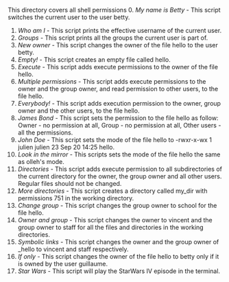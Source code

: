 This directory covers all shell permissions
0. *My name is Betty* - This script switches the current user to the user betty.
1. *Who am I* - This script prints the effective username of the current user.
2. *Groups* - This script prints all the groups the current user is part of.
3. *New owner* - This script changes the owner of the file hello to the user betty.
4. *Empty!* - This script creates an empty file called hello.
5. *Execute* - This script adds execute permissions to the owner of the file hello.
6. *Multiple permissions* - This script adds execute permissions to the owner and the group owner, and read permission to other users, to the file hello.
7. *Everybody!* - This script adds execution permission to the owner, group owner and the other users, to the file hello.
8. *James Bond* - This script sets the permission to the file hello as follow: Owner - no permission at all, Group - no permission at all, Other users - all the permissions.
9. *John Doe* - This script sets the mode of the file hello to -rwxr-x-wx 1 julien julien 23 Sep 20 14:25 hello.
10. *Look in the mirror* - This scripts sets the mode of the file hello the same as olleh's mode.
11. *Directories* - This script adds execute permission to all subdirectories of the current directory for the owner, the group owner and all other users. Regular files should not be changed.
12. *More directories* - This script creates a directory called my_dir with permissions 751 in the working directory.
13. *Change group* - This script changes the group owner to school for the file hello.
14. *Owner and group* - This script changes the owner to vincent and the group owner to staff for all the files and directories in the working directories.
15. *Symbolic links* - This script changes the owner and the group owner of _hello to vincent and staff respectively.
16. *If only* - This script changes the owner of the file hello to betty only if it is owned by the user guillaume.
17. *Star Wars* - This script will play the StarWars IV episode in the terminal.

